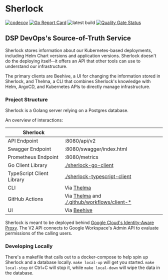# Sherlock

[![codecov](https://codecov.io/gh/broadinstitute/sherlock/branch/main/graph/badge.svg?token=kk4gi8Wa3a)](https://codecov.io/gh/broadinstitute/sherlock) [![Go Report Card](https://goreportcard.com/badge/github.com/broadinstitute/sherlock)](https://goreportcard.com/report/github.com/broadinstitute/sherlock) ![latest build](https://github.com/broadinstitute/sherlock/actions/workflows/sherlock-build.yaml/badge.svg?branch=main) [![Quality Gate Status](https://sonarcloud.io/api/project_badges/measure?project=broadinstitute_sherlock&metric=alert_status)](https://sonarcloud.io/summary/new_code?id=broadinstitute_sherlock)
## DSP DevOps's Source-of-Truth Service

Sherlock stores information about our Kubernetes-based deployments, including Helm Chart versions and application versions. 
Sherlock doesn't do the deploying itself--it offers an API that other tools can use to understand our infrastructure.

The primary clients are Beehive, a UI for changing the information stored in Sherlock, and Thelma, a CLI that combines Sherlock's knowledge with Helm, ArgoCD, and Kubernetes APIs to directly manage infrastructure.

### Project Structure

Sherlock is a Golang server relying on a Postgres database.

An overview of interactions:

| Sherlock                  |                                                                                                                |
|---------------------------|----------------------------------------------------------------------------------------------------------------|
| API Endpoint              | :8080/api/v2                                                                                                   |
| Swagger Endpoint          | :8080/swagger/index.html                                                                                       |
| Prometheus Endpoint       | :8080/metrics                                                                                                  |
| Go Client Library         | [./sherlock-go-client](./sherlock-go-client)                                                                   |
| TypeScript Client Library | [./sherlock-typescript-client](./sherlock-typescript-client)                                                   |
| CLI                       | Via [Thelma](https://github.com/broadinstitute/thelma)                                                         |
| GitHub Actions            | Via [Thelma](https://github.com/broadinstitute/thelma) and [./.github/workflows/client-*](./.github/workflows) |
| UI                        | Via [Beehive](https://github.com/broadinstitute/beehive)                                                       |

Sherlock is meant to be deployed behind [Google Cloud's Identity-Aware Proxy](https://cloud.google.com/iap). 
The V2 API connects to Google Workspace's Admin API to evaluate permissions of the calling users.

### Developing Locally

There's a makefile that calls out to a docker-compose to help spin up Sherlock and a database locally. `make local-up` will get you started. `make local-stop` or Ctrl+C will stop it, while `make local-down` will wipe the data in the database.
